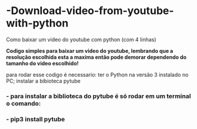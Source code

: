 # -Download-video-from-youtube-with-python
Como baixar um video do youtube com python (com 4 linhas)

<b>Codigo simples para baixar um video do youtube, lembrando que a resolução escolhida esta a maxima então pode demorar dependendo do tamanho do video escolhido!</b>

para rodar esse codigo é necessario:
 ter o Python na versão 3 instalado no PC;
 instalar a bibioteca pytube
 
###  - para instalar a biblioteca do pytube é só rodar em um terminal o comando:
###  - pip3 install pytube
